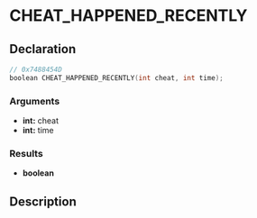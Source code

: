 # CHEAT_HAPPENED_RECENTLY

## Declaration
```cpp
// 0x7488454D
boolean CHEAT_HAPPENED_RECENTLY(int cheat, int time);
```

### Arguments
- **int:** cheat
- **int:** time

### Results
- **boolean**

## Description
